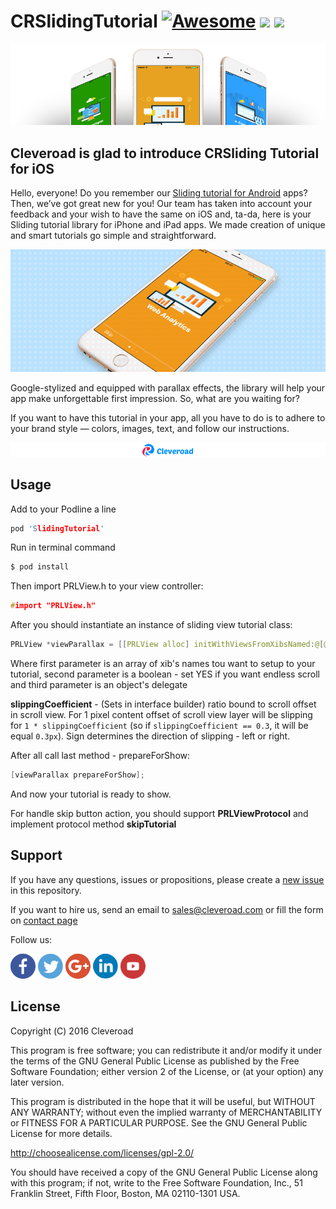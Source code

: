 # CRSlidingTutorial [![Awesome](https://cdn.rawgit.com/sindresorhus/awesome/d7305f38d29fed78fa85652e3a63e154dd8e8829/media/badge.svg)](https://github.com/sindresorhus/awesome) <img src="https://www.cleveroad.com/public/comercial/label-ios.svg" height="20"> <a href="https://www.cleveroad.com/?utm_source=github&utm_medium=label&utm_campaign=contacts"><img src="https://www.cleveroad.com/public/comercial/label-cleveroad.svg" height="20"></a>

![Header image](/images/header.jpg)

## Cleveroad is glad to introduce CRSliding Tutorial for iOS

Hello, everyone! Do you remember our [Sliding tutorial for Android](https://github.com/Cleveroad/SlidingTutorial-Android) apps? Then, we’ve got great new for you! Our team has taken into account your feedback and your wish to have the same on iOS and, ta-da, here is your Sliding tutorial library for iPhone and iPad apps. We made creation of unique and smart tutorials go simple and straightforward.

![Demo image](/images/demo.gif)

Google-stylized and equipped with parallax effects, the library will help your app make unforgettable first impression. So, what are you waiting for?

If you want to have this tutorial in your app, all you have to do is to adhere to your brand style — colors, images, text, and follow our instructions. 
 

[![Awesome](/images/logo-footer.png)](https://www.cleveroad.com/?utm_source=github&utm_medium=label&utm_campaign=contacts)
<br/>
## Usage

Add to your Podline a line  <br>
```c
pod 'SlidingTutorial'
``` 

Run in terminal command <br>
```c
$ pod install
```

Then import PRLView.h to your view controller:<br>
```c
#import "PRLView.h"
```

After you should instantiate an instance of sliding view tutorial class: <br>

```c
PRLView *viewParallax = [[PRLView alloc] initWithViewsFromXibsNamed:@[@"TestView", @"TestView1", @"TestView2"] infiniteScroll:YES delegate:self];
```

Where first parameter is an array of xib's names tou want to setup to your tutorial, second parameter is a boolean - set YES if you want endless scroll and third parameter is an object's delegate 

**slippingCoefficient** - (Sets in interface builder) ratio bound to scroll offset in scroll view. For 1 pixel content offset of scroll view layer will be slipping for `1 * slippingCoefficient` (so if `slippingCoefficient == 0.3`, it will be equal `0.3px`). Sign determines the direction of slipping - left or right. 

After all call last method - prepareForShow: 
```c
[viewParallax prepareForShow];
```
And now your tutorial is ready to show. 

For handle skip button action, you should support **PRLViewProtocol**  and implement protocol method **skipTutorial**

## Support
If you have any questions, issues or propositions, please create a <a href="../../issues/new">new issue</a> in this repository.

If you want to hire us, send an email to sales@cleveroad.com or fill the form on <a href="https://www.cleveroad.com/contact">contact page</a>

Follow us:

[![Awesome](/images/social/facebook.png)](https://www.facebook.com/cleveroadinc/)   [![Awesome](/images/social/twitter.png)](https://twitter.com/cleveroadinc)   [![Awesome](/images/social/google.png)](https://plus.google.com/+CleveroadInc)   [![Awesome](/images/social/linkedin.png)](https://www.linkedin.com/company/cleveroad-inc-)   [![Awesome](/images/social/youtube.png)](https://www.youtube.com/channel/UCFNHnq1sEtLiy0YCRHG2Vaw)

## License

Copyright (С) 2016 Cleveroad

This program is free software; you can redistribute it and/or modify
it under the terms of the GNU General Public License as published by
the Free Software Foundation; either version 2 of the License, or
(at your option) any later version.

This program is distributed in the hope that it will be useful,
but WITHOUT ANY WARRANTY; without even the implied warranty of
MERCHANTABILITY or FITNESS FOR A PARTICULAR PURPOSE.  See the
GNU General Public License for more details.

http://choosealicense.com/licenses/gpl-2.0/

You should have received a copy of the GNU General Public License along
with this program; if not, write to the Free Software Foundation, Inc.,
51 Franklin Street, Fifth Floor, Boston, MA 02110-1301 USA.
